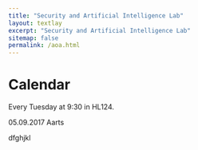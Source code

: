 ```yaml
---
title: "Security and Artificial Intelligence Lab"
layout: textlay
excerpt: "Security and Artificial Intelligence Lab"
sitemap: false
permalink: /aoa.html
---
```


# Calendar

Every Tuesday at 9:30 in HL124.

05.09.2017 Aarts

dfghjkl
